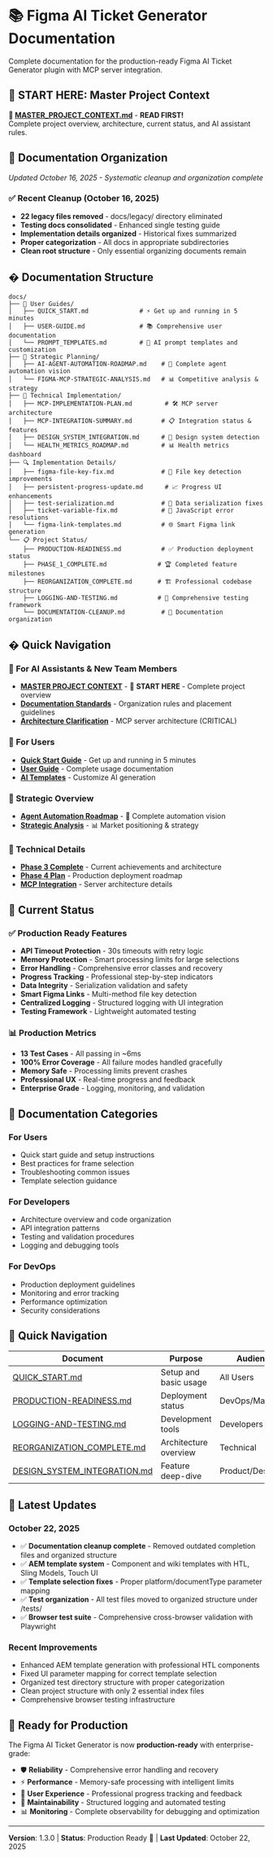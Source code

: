# 📚 Figma AI Ticket Generator Documentation

Complete documentation for the production-ready Figma AI Ticket Generator plugin with MCP server integration.

## 🧠 **START HERE: Master Project Context**

**🎯 [MASTER_PROJECT_CONTEXT.md](./MASTER_PROJECT_CONTEXT.md)** - **READ FIRST!**  
Complete project overview, architecture, current status, and AI assistant rules.

## 🎯 **Documentation Organization** 
*Updated October 16, 2025 - Systematic cleanup and organization complete*

### ✅ **Recent Cleanup (October 16, 2025)**
- **22 legacy files removed** - docs/legacy/ directory eliminated
- **Testing docs consolidated** - Enhanced single testing guide  
- **Implementation details organized** - Historical fixes summarized
- **Proper categorization** - All docs in appropriate subdirectories
- **Clean root structure** - Only essential organizing documents remain

## � **Documentation Structure**

```
docs/
├── 📖 User Guides/
│   ├── QUICK_START.md              # ⚡ Get up and running in 5 minutes
│   ├── USER-GUIDE.md               # 📚 Comprehensive user documentation  
│   └── PROMPT_TEMPLATES.md         # 🤖 AI prompt templates and customization
├── 🎯 Strategic Planning/
│   ├── AI-AGENT-AUTOMATION-ROADMAP.md    # 🤖 Complete agent automation vision
│   └── FIGMA-MCP-STRATEGIC-ANALYSIS.md   # 📊 Competitive analysis & strategy
├── 🔧 Technical Implementation/
│   ├── MCP-IMPLEMENTATION-PLAN.md         # 🛠️ MCP server architecture
│   ├── MCP-INTEGRATION-SUMMARY.md        # 📋 Integration status & features
│   ├── DESIGN_SYSTEM_INTEGRATION.md      # 🎨 Design system detection
│   └── HEALTH_METRICS_ROADMAP.md         # 📊 Health metrics dashboard
├── 🔍 Implementation Details/
│   ├── figma-file-key-fix.md             # 🔗 File key detection improvements
│   ├── persistent-progress-update.md      # 📈 Progress UI enhancements
│   ├── test-serialization.md             # 🔧 Data serialization fixes
│   ├── ticket-variable-fix.md            # 🐛 JavaScript error resolutions
│   └── figma-link-templates.md           # 🌐 Smart Figma link generation
└── 📋 Project Status/
    ├── PRODUCTION-READINESS.md           # ✅ Production deployment status
    ├── PHASE_1_COMPLETE.md              # 🏆 Completed feature milestones
    ├── REORGANIZATION_COMPLETE.md       # 🏗️ Professional codebase structure
    ├── LOGGING-AND-TESTING.md           # 🧪 Comprehensive testing framework
    └── DOCUMENTATION-CLEANUP.md          # 📁 Documentation organization
```

## � **Quick Navigation**

### **🧠 For AI Assistants & New Team Members**
- **[MASTER PROJECT CONTEXT](./MASTER_PROJECT_CONTEXT.md)** - 🎯 **START HERE** - Complete project overview
- **[Documentation Standards](./DOCUMENTATION_STANDARDS.md)** - Organization rules and placement guidelines
- **[Architecture Clarification](./troubleshooting/ARCHITECTURE_CLARIFICATION.md)** - MCP server architecture (CRITICAL)

### **👤 For Users**
- **[Quick Start Guide](./User%20Guides/QUICK_START.md)** - Get up and running in 5 minutes
- **[User Guide](./User%20Guides/USER-GUIDE.md)** - Complete usage documentation
- **[AI Templates](./User%20Guides/PROMPT_TEMPLATES.md)** - Customize AI generation

### **🎯 Strategic Overview**  
- **[Agent Automation Roadmap](./Strategic%20Planning/AI-AGENT-AUTOMATION-ROADMAP.md)** - 🤖 Complete automation vision
- **[Strategic Analysis](./Strategic%20Planning/FIGMA-MCP-STRATEGIC-ANALYSIS.md)** - 📊 Market positioning & strategy

### **🔧 Technical Details**
- **[Phase 3 Complete](./project-phases/PHASE_3_COMPLETE.md)** - Current achievements and architecture
- **[Phase 4 Plan](./project-phases/PHASE_4_PLAN.md)** - Production deployment roadmap
- **[MCP Integration](./Technical%20Implementation/Figma%20MCP%20Integration/)** - Server architecture details

## 🎯 **Current Status**

### ✅ **Production Ready Features**
- **API Timeout Protection** - 30s timeouts with retry logic
- **Memory Protection** - Smart processing limits for large selections
- **Error Handling** - Comprehensive error classes and recovery
- **Progress Tracking** - Professional step-by-step indicators
- **Data Integrity** - Serialization validation and safety
- **Smart Figma Links** - Multi-method file key detection
- **Centralized Logging** - Structured logging with UI integration
- **Testing Framework** - Lightweight automated testing

### 📊 **Production Metrics**
- **13 Test Cases** - All passing in ~6ms
- **100% Error Coverage** - All failure modes handled gracefully
- **Memory Safe** - Processing limits prevent crashes
- **Professional UX** - Real-time progress and feedback
- **Enterprise Grade** - Logging, monitoring, and validation

## 📖 **Documentation Categories**

### **For Users**
- Quick start guide and setup instructions
- Best practices for frame selection
- Troubleshooting common issues
- Template selection guidance

### **For Developers**
- Architecture overview and code organization
- API integration patterns
- Testing and validation procedures
- Logging and debugging tools

### **For DevOps**
- Production deployment guidelines
- Monitoring and error tracking
- Performance optimization
- Security considerations

## 🔗 **Quick Navigation**

| Document | Purpose | Audience |
|----------|---------|----------|
| [QUICK_START.md](./QUICK_START.md) | Setup and basic usage | All Users |
| [PRODUCTION-READINESS.md](./PRODUCTION-READINESS.md) | Deployment status | DevOps/Managers |
| [LOGGING-AND-TESTING.md](./LOGGING-AND-TESTING.md) | Development tools | Developers |
| [REORGANIZATION_COMPLETE.md](./REORGANIZATION_COMPLETE.md) | Architecture overview | Technical |
| [DESIGN_SYSTEM_INTEGRATION.md](./DESIGN_SYSTEM_INTEGRATION.md) | Feature deep-dive | Product/Design |

## 📝 **Latest Updates**

### **October 22, 2025**
- ✅ **Documentation cleanup complete** - Removed outdated completion files and organized structure
- ✅ **AEM template system** - Component and wiki templates with HTL, Sling Models, Touch UI
- ✅ **Template selection fixes** - Proper platform/documentType parameter mapping
- ✅ **Test organization** - All test files moved to organized structure under /tests/
- ✅ **Browser test suite** - Comprehensive cross-browser validation with Playwright

### **Recent Improvements**
- Enhanced AEM template generation with professional HTL components
- Fixed UI parameter mapping for correct template selection
- Organized test directory structure with proper categorization
- Clean project structure with only 2 essential index files
- Comprehensive browser testing infrastructure

## 🎉 **Ready for Production**

The Figma AI Ticket Generator is now **production-ready** with enterprise-grade:
- 🛡️ **Reliability** - Comprehensive error handling and recovery
- ⚡ **Performance** - Memory-safe processing with intelligent limits
- 🎯 **User Experience** - Professional progress tracking and feedback
- 🔧 **Maintainability** - Structured logging and automated testing
- 📊 **Monitoring** - Complete observability for debugging and optimization

---

**Version**: 1.3.0 | **Status**: Production Ready 🚀 | **Last Updated**: October 22, 2025